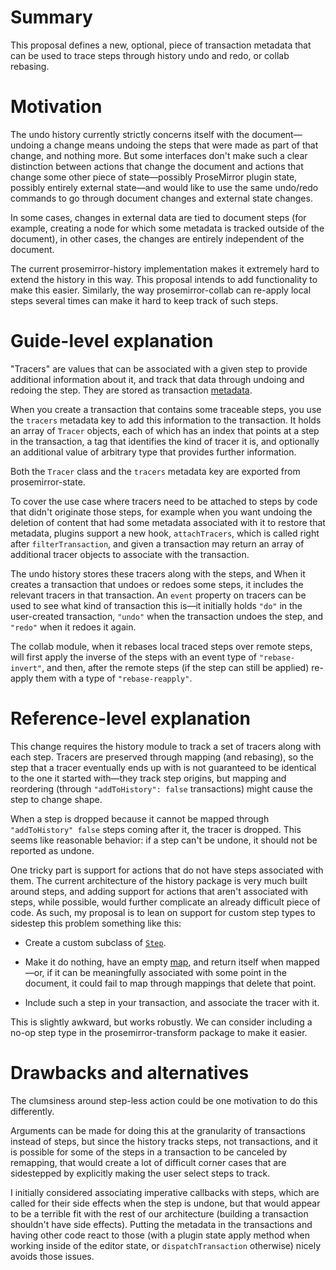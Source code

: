 # Summary

This proposal defines a new, optional, piece of transaction metadata that can be used to trace steps through history undo and redo, or collab rebasing.

# Motivation

The undo history currently strictly concerns itself with the document—undoing a change means undoing the steps that were made as part of that change, and nothing more. But some interfaces don't make such a clear distinction between actions that change the document and actions that change some other piece of state—possibly ProseMirror plugin state, possibly entirely external state—and would like to use the same undo/redo commands to go through document changes and external state changes.

In some cases, changes in external data are tied to document steps (for example, creating a node for which some metadata is tracked outside of the document), in other cases, the changes are entirely independent of the document.

The current prosemirror-history implementation makes it extremely hard to extend the history in this way. This proposal intends to add functionality to make this easier. Similarly, the way prosemirror-collab can re-apply local steps several times can make it hard to keep track of such steps.

# Guide-level explanation

"Tracers" are values that can be associated with a given step to provide additional information about it, and track that data through undoing and redoing the step. They are stored as transaction [metadata](http://prosemirror.net/docs/ref/#state.Transaction.setMeta).

When you create a transaction that contains some traceable steps, you use the `tracers` metadata key to add this information to the transaction. It holds an array of `Tracer` objects, each of which has an index that points at a step in the transaction, a tag that identifies the kind of tracer it is, and optionally an additional value of arbitrary type that provides further information.

Both the `Tracer` class and the `tracers` metadata key are exported from prosemirror-state.

To cover the use case where tracers need to be attached to steps by code that didn't originate those steps, for example when you want undoing the deletion of content that had some metadata associated with it to restore that metadata, plugins support a new hook, `attachTracers`, which is called right after `filterTransaction`, and given a transaction may return an array of additional tracer objects to associate with the transaction.

The undo history stores these tracers along with the steps, and When it creates a transaction that undoes or redoes some steps, it includes the relevant tracers in that transaction. An `event` property on tracers can be used to see what kind of transaction this is—it initially holds `"do"` in the user-created transaction, `"undo"` when the transaction undoes the step, and `"redo"` when it redoes it again.

The collab module, when it rebases local traced steps over remote steps, will first apply the inverse of the steps with an event type of `"rebase-invert"`, and then, after the remote steps (if the step can still be applied) re-apply them with a type of `"rebase-reapply"`.

# Reference-level explanation

This change requires the history module to track a set of tracers along with each step. Tracers are preserved through mapping (and rebasing), so the step that a tracer eventually ends up with is not guaranteed to be identical to the one it started with—they track step origins, but mapping and reordering (through `"addToHistory": false` transactions) might cause the step to change shape.

When a step is dropped because it cannot be mapped through `"addToHistory" false` steps coming after it, the tracer is dropped. This seems like reasonable behavior: if a step can't be undone, it should not be reported as undone.

One tricky part is support for actions that do not have steps associated with them. The current architecture of the history package is very much built around steps, and adding support for actions that aren't associated with steps, while possible, would further complicate an already difficult piece of code. As such, my proposal is to lean on support for custom step types to sidestep this problem something like this:

 - Create a custom subclass of [`Step`](http://prosemirror.net/docs/ref/#transform.Step).

 - Make it do nothing, have an empty [map](http://prosemirror.net/docs/ref/#transform.StepMap), and return itself when mapped—or, if it can be meaningfully associated with some point in the document, it could fail to map through mappings that delete that point.

 - Include such a step in your transaction, and associate the tracer with it.

This is slightly awkward, but works robustly. We can consider including a no-op step type in the prosemirror-transform package to make it easier.

# Drawbacks and alternatives

The clumsiness around step-less action could be one motivation to do this differently.

Arguments can be made for doing this at the granularity of transactions instead of steps, but since the history tracks steps, not transactions, and it is possible for some of the steps in a transaction to be canceled by remapping, that would create a lot of difficult corner cases that are sidestepped by explicitly making the user select steps to track.

I initially considered associating imperative callbacks with steps, which are called for their side effects when the step is undone, but that would appear to be a terrible fit with the rest of our architecture (building a transaction shouldn't have side effects). Putting the metadata in the transactions and having other code react to those (with a plugin state apply method when working inside of the editor state, or `dispatchTransaction` otherwise) nicely avoids those issues.
